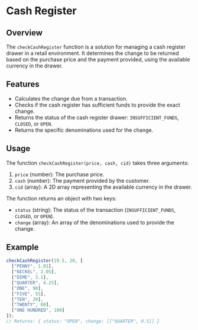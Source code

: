 # Cash Register

## Overview
The `checkCashRegister` function is a solution for managing a cash register drawer in a retail environment. It determines the change to be returned based on the purchase price and the payment provided, using the available currency in the drawer.

## Features
- Calculates the change due from a transaction.
- Checks if the cash register has sufficient funds to provide the exact change.
- Returns the status of the cash register drawer: `INSUFFICIENT_FUNDS`, `CLOSED`, or `OPEN`.
- Returns the specific denominations used for the change.

## Usage
The function `checkCashRegister(price, cash, cid)` takes three arguments:
1. `price` (number): The purchase price.
2. `cash` (number): The payment provided by the customer.
3. `cid` (array): A 2D array representing the available currency in the drawer.

The function returns an object with two keys:
- `status` (string): The status of the transaction (`INSUFFICIENT_FUNDS`, `CLOSED`, or `OPEN`).
- `change` (array): An array of the denominations used to provide the change.

## Example
```javascript
checkCashRegister(19.5, 20, [
  ["PENNY", 1.01],
  ["NICKEL", 2.05],
  ["DIME", 3.1],
  ["QUARTER", 4.25],
  ["ONE", 90],
  ["FIVE", 55],
  ["TEN", 20],
  ["TWENTY", 60],
  ["ONE HUNDRED", 100]
]);
// Returns: { status: "OPEN", change: [["QUARTER", 0.5]] }
